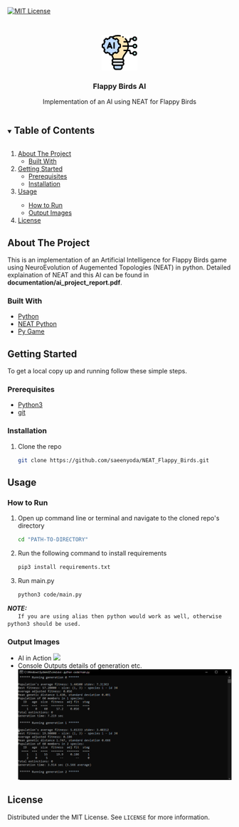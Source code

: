 [![MIT License][license-shield]][license-url]

<!-- PROJECT LOGO -->
<br />
<p align="center">
  <a href="https://github.com/github_username/repo_name">
    <img src="images/logo.png" alt="Logo" width="80" height="80">
  </a>

  <h3 align="center">Flappy Birds AI</h3>

  <p align="center">
  Implementation of an AI using NEAT for Flappy Birds
  </p>
</p>



<!-- TABLE OF CONTENTS -->
<details open="open">
  <summary><h2 style="display: inline-block">Table of Contents</h2></summary>
  <ol>
    <li>
      <a href="#about-the-project">About The Project</a>
      <ul>
        <li><a href="#built-with">Built With</a></li>
      </ul>
    </li>
    <li>
      <a href="#getting-started">Getting Started</a>
      <ul>
        <li><a href="#prerequisites">Prerequisites</a></li>
        <li><a href="#installation">Installation</a></li>
      </ul>
    </li>
    <li><a href="#usage">Usage</a></li>
    <ul>
        <li><a href="#how-to-run">How to Run</a></li>
        <li><a href="#output-images">Output Images</a></li>
      </ul>
    <li><a href="#license">License</a></li>
  </ol>
</details>

<!-- ABOUT THE PROJECT -->
## About The Project

This is an implementation of an Artificial Intelligence for Flappy Birds game using NeuroEvolution of Augemented Topologies (NEAT) in python. Detailed explaination of NEAT and this AI can be found in **documentation/ai_project_report.pdf**.


### Built With

* [Python](https://www.python.org/)
* [NEAT Python](https://neat-python.readthedocs.io/en/latest/)
* [Py Game](https://www.pygame.org/)



<!-- GETTING STARTED -->
## Getting Started

To get a local copy up and running follow these simple steps.

### Prerequisites

* [Python3](https://www.python.org/downloads/)
* [git](https://git-scm.com)

### Installation

1. Clone the repo
   ```sh
   git clone https://github.com/saeenyoda/NEAT_Flappy_Birds.git
   ```


<!-- USAGE EXAMPLES -->
## Usage

### How to Run
1. Open up command line or terminal and navigate to the cloned repo's directory
   ```sh
   cd "PATH-TO-DIRECTORY"
   ```
2. Run the following command to install requirements
   ```sh
   pip3 install requirements.txt
   ```
3. Run main.py
   ```sh
   python3 code/main.py
   ```

***NOTE:***  
   &nbsp;&nbsp;&nbsp;&nbsp;&nbsp;&nbsp;`If you are using alias then python would work as well, otherwise python3 should be used.`

### Output Images
* AI in Action
  <img src="images/run.gif">
* Console Outputs details of generation etc.
  <img src="images/console.png">
  
  
<!-- LICENSE -->
## License

Distributed under the MIT License. See `LICENSE` for more information.


<!-- MARKDOWN LINKS & IMAGES -->
<!-- https://www.markdownguide.org/basic-syntax/#reference-style-links -->
[license-shield]: https://img.shields.io/github/license/saeenyoda/Inverted_Indexing?label=license&style=for-the-badge
[license-url]: https://github.com/saeenyoda/Inverted_Indexing/blob/master/LICENSE
